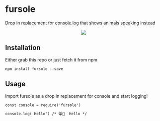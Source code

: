 # fursole
Drop in replacement for console.log that shows animals speaking instead
<p align="center">
<img src="http://i.imgur.com/CzyK3Uk.png">
</p>

## Installation
Either grab this repo or just fetch it from npm

	npm install fursole --save

## Usage
Import fursole as a drop in replacement for console and start logging!

	const console = require('fursole')
	
	console.log('Hello') /* 😸💬  Hello */

